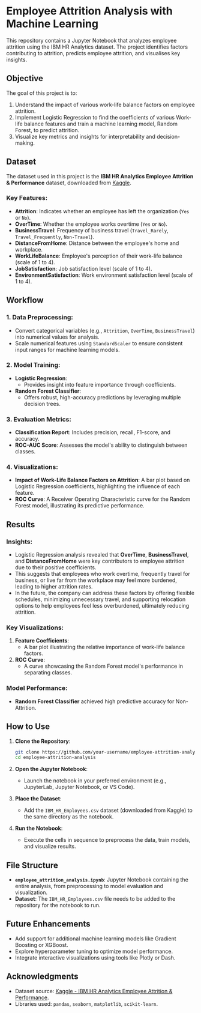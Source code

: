 # **Employee Attrition Analysis with Machine Learning**

This repository contains a Jupyter Notebook that analyzes employee attrition using the IBM HR Analytics dataset. The project identifies factors contributing to attrition, predicts employee attrition, and visualises key insights.


## **Objective**

The goal of this project is to:
1. Understand the impact of various work-life balance factors on employee attrition.
2. Implement Logistic Regression to find the coefficients of various Work-life balance features and train a machine learning model, Random Forest, to predict attrition.
3. Visualize key metrics and insights for interpretability and decision-making.



## **Dataset**

The dataset used in this project is the **IBM HR Analytics Employee Attrition & Performance** dataset, downloaded from [Kaggle](https://www.kaggle.com/datasets).

### Key Features:
- **Attrition**: Indicates whether an employee has left the organization (`Yes` or `No`).
- **OverTime**: Whether the employee works overtime (`Yes` or `No`).
- **BusinessTravel**: Frequency of business travel (`Travel_Rarely`, `Travel_Frequently`, `Non-Travel`).
- **DistanceFromHome**: Distance between the employee's home and workplace.
- **WorkLifeBalance**: Employee's perception of their work-life balance (scale of 1 to 4).
- **JobSatisfaction**: Job satisfaction level (scale of 1 to 4).
- **EnvironmentSatisfaction**: Work environment satisfaction level (scale of 1 to 4).


## **Workflow**

### 1. Data Preprocessing:
   - Convert categorical variables (e.g., `Attrition`, `OverTime`, `BusinessTravel`) into numerical values for analysis.
   - Scale numerical features using `StandardScaler` to ensure consistent input ranges for machine learning models.

### 2. Model Training:
   - **Logistic Regression**:
     - Provides insight into feature importance through coefficients.
   - **Random Forest Classifier**:
     - Offers robust, high-accuracy predictions by leveraging multiple decision trees.

### 3. Evaluation Metrics:
   - **Classification Report**: Includes precision, recall, F1-score, and accuracy.
   - **ROC-AUC Score**: Assesses the model's ability to distinguish between classes.

### 4. Visualizations:
   - **Impact of Work-Life Balance Factors on Attrition**:
     A bar plot based on Logistic Regression coefficients, highlighting the influence of each feature.
   - **ROC Curve**:
     A Receiver Operating Characteristic curve for the Random Forest model, illustrating its predictive performance.


## **Results**

### Insights:
- Logistic Regression analysis revealed that **OverTime**, **BusinessTravel**, and **DistanceFromHome** were key contributors to employee attrition due to their positive coefficients. 
- This suggests that employees who work overtime, frequently travel for business, or live far from the workplace may feel more burdened, leading to higher attrition rates.
- In the future, the company can address these factors by offering flexible schedules, minimizing unnecessary travel, and supporting relocation options to help employees feel less overburdened, ultimately reducing attrition.

### Key Visualizations:
1. **Feature Coefficients**:
   - A bar plot illustrating the relative importance of work-life balance factors.
2. **ROC Curve**:
   - A curve showcasing the Random Forest model's performance in separating classes.

### Model Performance:
- **Random Forest Classifier** achieved high predictive accuracy for Non-Attrition.


## **How to Use**

1. **Clone the Repository**:
   ```bash
   git clone https://github.com/your-username/employee-attrition-analysis.git
   cd employee-attrition-analysis
   ```

2. **Open the Jupyter Notebook**:
   - Launch the notebook in your preferred environment (e.g., JupyterLab, Jupyter Notebook, or VS Code).

3. **Place the Dataset**:
   - Add the `IBM_HR_Employees.csv` dataset (downloaded from Kaggle) to the same directory as the notebook.

4. **Run the Notebook**:
   - Execute the cells in sequence to preprocess the data, train models, and visualize results.


## **File Structure**

- **`employee_attrition_analysis.ipynb`**: Jupyter Notebook containing the entire analysis, from preprocessing to model evaluation and visualization.
- **Dataset**: The `IBM_HR_Employees.csv` file needs to be added to the repository for the notebook to run.


## **Future Enhancements**

- Add support for additional machine learning models like Gradient Boosting or XGBoost.
- Explore hyperparameter tuning to optimize model performance.
- Integrate interactive visualizations using tools like Plotly or Dash.


## **Acknowledgments**

- Dataset source: [Kaggle - IBM HR Analytics Employee Attrition & Performance](https://www.kaggle.com/datasets/pavansubhasht/ibm-hr-analytics-attrition-dataset).
- Libraries used: `pandas`, `seaborn`, `matplotlib`, `scikit-learn`.

